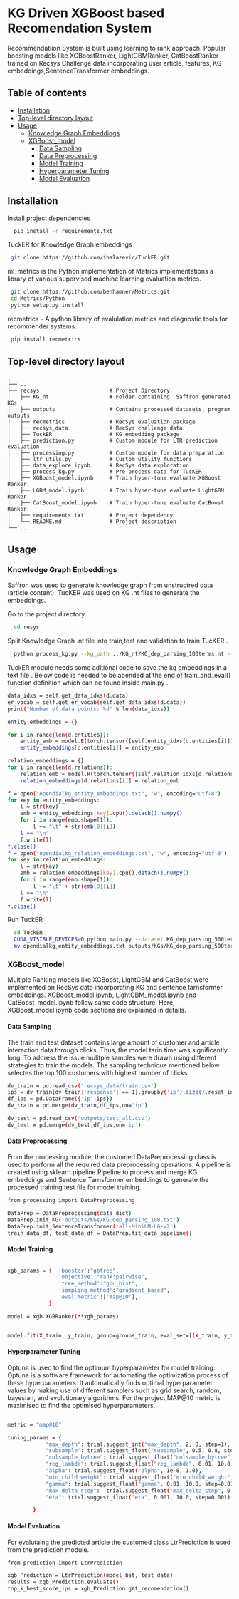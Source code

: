 
# KG Driven XGBoost based Recomendation System
Recommendatiion System is built using learning to rank approach. Popular boosting
models like XGBoostRanker, LightGBMRanker, CatBoostRanker trained on Recsys Challenge data incorporating user article, features, KG embeddings,SentenceTransformer embeddings.


## Table of contents


* [Installation]()
* [Top-level directory layout]()
* [Usage]()
    * [Knowledge Graph Embeddings]()
    * [XGBoost_model]()
        * [Data Sampling]()
        * [Data Preprocessing]()
        * [Model Training]()
        * [Hyperparameter Tuning]()
        * [Model Evaluation]()


## Installation

Install project dependencies 

```bash
  pip install -r requirements.txt
```
TuckER for Knowledge Graph embeddings 

```bash
 git clone https://github.com/ibalazevic/TuckER.git
```    
ml_metrics is the Python implementation of Metrics implementations a library of various supervised machine learning evaluation metrics.
```bash
 git clone https://github.com/benhamner/Metrics.git
 cd Metrics/Python
 python setup.py install
``` 
recmetrics - A python library of evalulation metrics and diagnostic tools for recommender systems.
```bash
 pip install recmetrics
```

## Top-level directory layout


    .
    ├── ...
    ├── recsys                      # Project Directory
    │   ├── KG_nt                   # Folder containing  Saffron generated KGs
    │   ├── outputs                 # Contains processed datasets, program outputs
    │   ├── recmetrics              # RecSys evaluation package
    │   ├── recsys_data             # RecSys challenge data
    │   ├── TuckER                  # KG embedding package
    │   ├── prediction.py           # Custom module for LTR prediction evaluation
    │   ├── processing.py           # Custom module for data preparation
    │   ├── ltr_utils.py            # Custom utility functions
    │   ├── data_explore.ipynb      # RecSys data exploration
    │   ├── process_kg.py           # Pre-process data for TucKER 
    │   ├── XGBoost_model.ipynb     # Train hyper-tune evaluate XGBoost Ranker
    │   ├── LGBM_model.ipynb        # Train hyper-tune evaluate LightGBM Ranker
    │   ├── CatBoost_model.ipynb    # Train hyper-tune evaluate CatBoost Ranker
    │   ├── requirements.txt        # Project dependency
    │   └── README.md               # Project description
    └── ...



## Usage


### Knowledge Graph Embeddings

Saffron was used to generate knowledge graph from unstructred data (article content). TucKER was used on KG .nt files to generate the embeddings.

Go to the project directory

```bash
  cd resys
```

Split Knowledge Graph .nt file into train,test and validation to train TucKER .

```bash
  python process_kg.py --kg_path ../KG_nt/KG_dep_parsing_100terms.nt --out_path data/KG_dep_parsing_100terms

```
TuckER module needs some aditional code to save the kg embeddings in a text file . Below code is needed to be apended at the end of  train_and_eval() function definition which can be found inside main.py .

```bash
data_idxs = self.get_data_idxs(d.data)
er_vocab = self.get_er_vocab(self.get_data_idxs(d.data))
print("Number of data points: %d" % len(data_idxs))

entity_embeddings = {}

for i in range(len(d.entities)):
    entity_emb = model.E(torch.tensor([self.entity_idxs[d.entities[i]]]).cuda())
    entity_embeddings[d.entities[i]] = entity_emb

relation_embeddings = {}
for i in range(len(d.relations)):
    relation_emb = model.R(torch.tensor([self.relation_idxs[d.relations[i]]]).cuda())
    relation_embeddings[d.relations[i]] = relation_emb

f = open("opendialkg_entity_embeddings.txt", "w", encoding="utf-8")
for key in entity_embeddings:
    l = str(key)
    emb = entity_embeddings[key].cpu().detach().numpy()
    for i in range(emb.shape[1]):
        l += "\t" + str(emb[0][i])
    l += "\n"
    f.write(l)
f.close()
f = open("opendialkg_relation_embeddings.txt", "w", encoding="utf-8")
for key in relation_embeddings:
    l = str(key)
    emb = relation_embeddings[key].cpu().detach().numpy()
    for i in range(emb.shape[1]):
        l += "\t" + str(emb[0][i])
    l += "\n"
    f.write(l)
f.close()

```
Run TuckER

```bash
  cd TuckER
  CUDA_VISIBLE_DEVICES=0 python main.py --dataset KG_dep_parsing_500terms --num_iterations 300 --batch_size 128 --lr 0.05 --dr 1.0 --edim 300 --rdim 300 --input_dropout 0.3 --hidden_dropout1 0.4 --hidden_dropout2 0.5 --label_smoothing 0.1
  mv opendialkg_entity_embeddings.txt outputs/KGs/KG_dep_parsing_500terms.txt

```

### XGBoost_model

Multiple Ranking models like XGBoost, LightGBM and CatBoost were implemented on RecSys data incorporating KG and sentence tarnsformer embeddings. XGBoost_model.ipynb, LightGBM_model.ipynb and CatBoost_model.ipynb follow same code structure. Here, XGBoost_model.ipynb code sections are explained in details.

#### Data Sampling

The train and test dataset contains large amount of customer and article interaction data through clicks. Thus, the model tarin time was significantly long. To address the issue mulitple samples were drawn using different strategies to train the models. The sampling technique mentioned below selectes the top 100 customers with highest number of clicks.

```bash
dv_train = pd.read_csv('recsys_data/train.csv')
ips = dv_train[dv_train['response'] == 1].groupby('ip').size().reset_index(name='num_clicks').sort_values(by=['num_clicks'], ascending=False)['ip'].head(100)
df_ips = pd.DataFrame({'ip':ips})
dv_train = pd.merge(dv_train,df_ips,on='ip')

dv_test = pd.read_csv('outputs/test_all.csv')
dv_test = pd.merge(dv_test,df_ips,on='ip')

```
#### Data Preprocessing

From the processing module, the customed DataPreprocessing class is used to perform all the required data preprocessing operations. A pipeline is created using sklearn.pipeline.Pipeline to process and merge KG embeddings and Sentence Tarnsformer embeddings to generate the processed training test file for model training.

```bash
from processing import DataPreprocessing

DataPrep = DataPreprocessing(data_dict)
DataPrep.init_KG('outputs/KGs/KG_dep_parsing_100.txt')
DataPrep.init_SentenceTransformer('all-MiniLM-L6-v2')
train_data_df, test_data_df = DataPrep.fit_data_pipeline()

```


#### Model Training

```bash

xgb_params = {  'booster':"gbtree", 
                'objective':"rank:pairwise",
                'tree_method':"gpu_hist", 
                'sampling_method':"gradient_based",
                'eval_metric':['map@10'],
             }

model = xgb.XGBRanker(**xgb_params)


model.fit(X_train, y_train, group=groups_train, eval_set=[(X_train, y_train),(X_test, y_test)], eval_group=[groups_train,groups_test],  verbose=False)

```

#### Hyperparameter Tuning

Optuna is used to find the optimum hyperparameter for model training. Optuna is a software framework for automating the optimization process of these hyperparameters. It automatically finds optimal hyperparameter values by making use of different samplers such as grid search, random, bayesian, and evolutionary algorithms. For the project,MAP@10 metric is maximised to find the optimised hyperparameters.

```bash

metric = "map@10"

tuning_params = {
            "max_depth": trial.suggest_int("max_depth", 2, 8, step=1),
            "subsample": trial.suggest_float("subsample", 0.5, 0.8, step=0.05),
            "colsample_bytree": trial.suggest_float("colsample_bytree", 0.5, 0.8, step=0.05),
            "reg_lambda": trial.suggest_float("reg_lambda", 0.01, 10.0, step=0.01),
            "alpha": trial.suggest_float("alpha", 1e-8, 1.0),
            "min_child_weight": trial.suggest_float("min_child_weight", 0.01, 10.0, step=0.01),
            "gamma": trial.suggest_float("gamma", 0.01, 10.0, step=0.01),
            "max_delta_step":  trial.suggest_float("max_delta_step", 0.01, 10.0, step=0.01),
            "eta": trial.suggest_float("eta", 0.001, 10.0, step=0.001)

        }

```


#### Model Evaluation

For evalutaing the predicted article the customed class LtrPrediction is used from the prediction module.

```bash
from prediction import LtrPrediction

xgb_Prediction = LtrPrediction(model_bst, test_data)
results = xgb_Prediction.evaluate()
top_k_best_score_ips = xgb_Prediction.get_recomendation()

```

